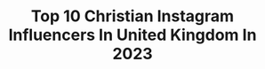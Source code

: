 ---
title: Top 10 Christian Instagram Influencers In United Kingdom In 2023
description: >-
  Find top christian Instagram influencers in United Kingdom in 2023. Most popular hashtags: #smile #salvation #instadaily.
platform: Instagram
hits: 217
text_top: Identify the top-rated Instagram influencers on inBeat.
text_bottom: Our search engine aggregates 217 Instagram influencers like this in United Kingdom for you to connect with.
profiles:
  - username: "femiondrums"
    fullname: >-
      Femi Koleoso
    bio: >-
      Christian, Nigerian, North London Drummer: Ezra Collective, Jorja Smith, Gorillaz DJ: Reprezent Radio - Saturday 6-8pm GMT
    location: "United Kingdom"
    followers: 19175
    engagement: 1011
    commentsToLikes: 0.041887
    id: ck5hpyrhms73u0i11txrnshnn
    verified: true
    hashtags: "#livingroomcup, #playinside"
  - username: "chriss__taylor"
    fullname: >-
      d r i p   k i n g 🇬🇧/🇿🇼
    bio: >-
      This account aint your speed🐍🔥🇿🇼 Am a beast👌👕👖 Introvert🤎 Slime mentality🔥 Im a Christian😍 s.martins my dwag🙏🏽
    location: "United Kingdom"
    followers: 68692
    engagement: 448
    commentsToLikes: 0.068008
    id: ck8tdgu7a38zn0j78xce66sad
    verified: false
    hashtags: "#streetwearcathedral, #streetweaecentral, #streetwear, #updates"
  - username: "badnewsbaya"
    fullname: >-
      MOKONZI BAYA
    bio: >-
      Baya’s World 🌍 @bodyandfit_nl athlete 👆🏾DISCOUNT: CHRISTIAN10 Contact: @getfit.withchris for personal trainingsessions.
    location: "United Kingdom"
    followers: 12167
    engagement: 452
    commentsToLikes: 0.039422
    id: ck55jjsrvx6de0i11a2mzg04i
    verified: false
    hashtags: "#bayakickboxing, #getfitwithchris, #abslikebaya, #bayathaiboxing"
  - username: "_diana_yy"
    fullname: >-
      Diana✨
    bio: >-
      •from 🇺🇦, now in 🇩🇪 •christian •traveler «I can do all things through Him who strengthens me.» Philippians 4:13 for all requests: dia-j@outlook.com
    location: "United Kingdom"
    followers: 5561
    engagement: 454
    commentsToLikes: 0.094164
    id: ck1380w52dyht0i19iw546amz
    verified: false
    hashtags: "#blogger, #photooftheday, #amazing, #smile"
  - username: "officialnoreenkhan"
    fullname: >-
      Noreen Khan
    bio: >-
      Radio DJ on BBC ASIAN NETWORK, host and stand-up comedian. Spend a lot of my time doing yoga! email: Christian@bluebookam.com
    location: "United Kingdom"
    followers: 87539
    engagement: 193
    commentsToLikes: 0.033450
    id: ck0w0r9xwfn6f0i19tnf6ysgk
    verified: true
    hashtags: "#sideplankvariation, #fitness, #yogapractice, #motivation"
  - username: "dailytestament"
    fullname: >-
      Daily Testament // Bible
    bio: >-
      #1 Christian page on Instagram Follow for more Bible verses 😇 DM/Email for business enquiries
    location: "United Kingdom"
    followers: 175390
    engagement: 350
    commentsToLikes: 0.029293
    id: ck0w74aj2bomh0i1911t2jjcm
    verified: false
    hashtags: ""
  - username: "gymnast_emily10"
    fullname: >-
      @gymnast_emily10™
    bio: >-
      A work in progress Emily 16 N.Ireland Christian Run by mum
    location: "United Kingdom"
    followers: 135327
    engagement: 186
    commentsToLikes: 0.017308
    id: ck14go4fe672h0i19otm70tzb
    verified: false
    hashtags: "#fall, #oops, #forcefieldactivated, #airtrackfactory"
  - username: "blessedcamp"
    fullname: >-
      Blessed Camp
    bio: >-
      #1 Christian Lifestyle Retail Chain The ONLY real Christian Brand, Follow our Brand Reps 🙌🏽🙏 International Shipping DM for Customer Service
    location: "United Kingdom"
    followers: 48152
    engagement: 76
    commentsToLikes: 0.112182
    id: ck8t0wahstki90j78wn73iwk0
    verified: false
    hashtags: "#blessed, #salvation, #christian, #biblia"
  - username: "lesswastelaura"
    fullname: >-
      Laura Young🌿
    bio: >-
      ✦ tips for living sustainably @tedx_official speaker @bbcthesocial creator ✞ Christian Glasgow she/her ✎ MSc Environmental Protection and Management
    location: "United Kingdom"
    followers: 40652
    engagement: 171
    commentsToLikes: 0.039518
    id: ck13c4fo9ykgg0i1920inltvy
    verified: false
    hashtags: "#zerowasteliving, #choosetorefuse, #oootd, #plasticfree"
  - username: "lajuiren"
    fullname: >-
      The Lord’s Storyteller
    bio: >-
      #DatingIntelligently 🏆BestsellingAuthor 📔No. 1 BookWritingCoach 🎬Film Maker @lajuirenfilms Fdr @christianstorytellerprize Iyawo @pst_iren 👇🏾
    location: "United Kingdom"
    followers: 42197
    engagement: 318
    commentsToLikes: 0.015717
    id: ck5c9qtfzbxsw0i11q1xkjqzq
    verified: false
    hashtags: "#hunger, #lagoslockdown, #thecourtshipcode, #loveisastar"
---
